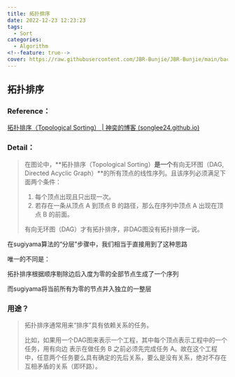 ```yaml
---
title: 拓扑排序
date: 2022-12-23 12:23:23
tags:
  - Sort
categories:
  - Algorithm
<!--feature: true-->
cover: https://raw.githubusercontent.com/JBR-Bunjie/JBR-Bunjie/main/back.jpg
---
```


## 拓扑排序

### Reference：

[拓扑排序（Topological Sorting） | 神奕的博客 (songlee24.github.io)](http://songlee24.github.io/2015/05/07/topological-sorting/)

### Detail：

> 在图论中，**拓扑排序（Topological Sorting）**是一个**有向无环图（DAG, Directed Acyclic Graph）**的所有顶点的线性序列。且该序列必须满足下面两个条件：
>
> 1. 每个顶点出现且只出现一次。
> 2. 若存在一条从顶点 A 到顶点 B 的路径，那么在序列中顶点 A 出现在顶点 B 的前面。
>
> 有向无环图（DAG）才有拓扑排序，非DAG图没有拓扑排序一说。

在sugiyama算法的“分层”步骤中，我们相当于直接用到了这种思路

唯一的不同是：

拓扑排序根据顺序剔除边后入度为零的全部节点生成了一个序列

而sugiyama将当前所有为零的节点并入独立的一整层

### 用途？

>拓扑排序通常用来“排序”具有依赖关系的任务。
>
>比如，如果用一个DAG图来表示一个工程，其中每个顶点表示工程中的一个任务，用有向边 表示在做任务 B 之前必须先完成任务 A。故在这个工程中，任意两个任务要么具有确定的先后关系，要么是没有关系，绝对不存在互相矛盾的关系（即环路）。